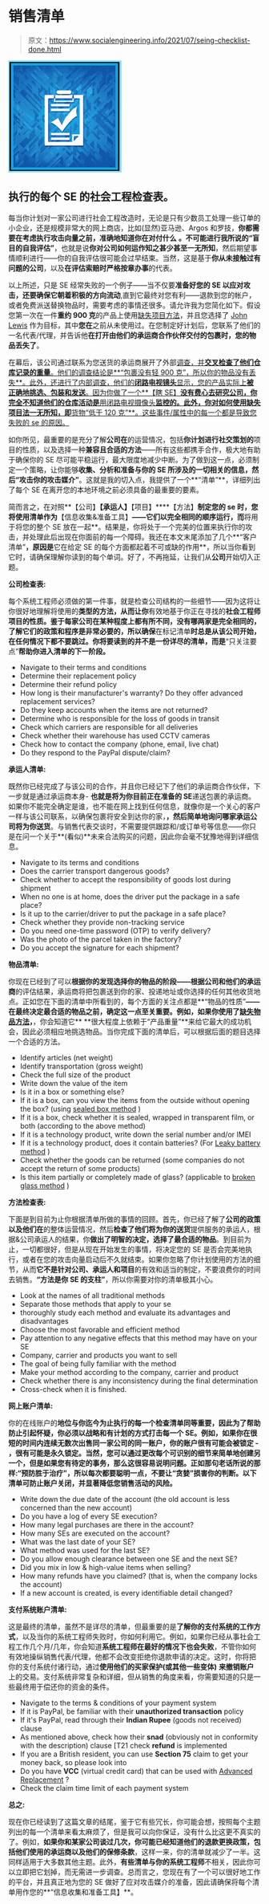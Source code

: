 # 销售清单

> 原文：<https://www.socialengineering.info/2021/07/seing-checklist-done.html>

[![](img/d98d03bdc682eb6dc31a581f8a50401a.png)](https://1.bp.blogspot.com/-FPhXJxRoJ8A/YP5hfI3eDxI/AAAAAAAAmgY/7mWAooTxZxEQ8l_lpI_q5it2USUaCyCNwCLcBGAsYHQ/s226/Social%2BEngineering%2BChecklist.%2Bwww.socialengineers.net.jpg)

## **执行的每个 SE 的社会工程检查表。**

每当你计划对一家公司进行社会工程改造时，无论是只有少数员工处理一些订单的小企业，还是规模非常大的网上商店，比如(显然)亚马逊、Argos 和罗技，**你都需要在考虑执行攻击向量之前，准确地知道你在对付什么** **。**不可能进行我所说的**“盲目的自我评估”**，也就是说**你对公司如何运作知之甚少甚至一无所知**，然后期望事情顺利进行——你的自我评估很可能会过早结束。当然，这是基于**你从未接触过有问题的公司**，以及**在评估索赔时严格按章办事**的代表。

 

以上所述，只是 SE 经常失败的一个例子——当不仅要**准备好您的 SE 以应对攻击，还要确保它朝着积极的方向流动**,直到它最终对您有利——退款到您的帐户，或者免费派送替换物品时，需要考虑的事情还很多。请允许我为您简化如下。假设您第一次在一件**重约 900 克**的产品上使用[缺失项目方法](https://www.socialengineers.net/2020/09/the-missing-item-method-done.html)，并且您选择了 [John Lewis](https://www.johnlewis.com/) 作为目标，其中**您在**之前从未使用过。在您制定好计划后，您联系了他们的一名代表/代理，并告诉他**在打开由他们的承运商合作伙伴交付的包裹时，您的物品丢失了**。

 

在幕后，该公司通过联系为您送货的承运商展开了外部[调查，并**交叉检查了他们仓库记录的重量**。他们的调查结论是**“包裹没有轻 900 克”，所以你的物品没有丢失**。此外，还进行了内部调查，他们的**闭路电视镜头**显示，您的产品实际上**被正确地挑选、包装和发送**。因为你做了一个**【瞎 SE】**没有费心去研究公司，你完全不知道他们的仓库活动是**用闭路电视摄像头**监控的。此外，你对如何使用缺失项目法一无所知，即**货物“低于 120 克”**。这些事件/属性中的每一个都是导致您失败的 se 的原因。](https://www.socialengineers.net/2020/04/company-investigation.html)

 

如你所见，最重要的是充分了解**公司在**的运营情况，包括**你计划进行社交策划的**项目的性质，以及选择一种**兼容且合适的方法**——所有这些都携手合作，极大地有助于确保你的 SE 尽可能平稳运行，最大限度地减少中断。为了做到这一点，必须制定一个策略，让你能够**收集、分析和准备与你的 SE **所涉及的一切相关的信息**，然后“攻击你的攻击媒介”**。这就是我的切入点，我提供了一个**“清单”**，详细列出了每个 SE 在离开您的本地环境之前必须具备的最重要的要素。

 

简而言之，在对照**【公司】****【承运人】****【项目】****【方法】**制定您的 se 时，您将使用清单作为**【信息收集&准备工具】**——它们以完全相同的顺序运行，而**将用于将您的整个 SE 放在一起**。结果是，你将处于一个完美的位置来执行你的攻击，并处理此后出现在你面前的每一个障碍。我还在本文末尾添加了几个**“客户清单”**，原因是**它在给定 SE 的每个方面都起着不可或缺的作用**，所以当你看到它时，请确保理解你读到的每个单词。好了，不再拖延，让我们从**公司**开始切入正题。

 

**公司检查表:**

 

每个系统工程师必须做的第一件事，就是检查公司结构的一些细节——因为这将让你很好地理解将使用的**类型的方法，从而让你**有效地基于你正在寻找的**社会工程师项目的性质。鉴于每家公司在某种程度上都有所不同，没有哪两家是完全相同的，了解它们的政策和程序是非常必要的，所以确保**在标记清单**时总是从该公司开始，在任何情况下都不要跳过。你将要读到的并不是一份详尽的清单，而是**“只关注要点”**帮助你进入清单的下一阶段。**

 

*   Navigate to their terms and conditions
*   Determine their replacement policy
*   Determine their refund policy
*   How long is their manufacturer's warranty? Do they offer advanced replacement services?
*   Do they keep accounts when the items are not returned?
*   Determine who is responsible for the loss of goods in transit
*   Check which carriers are responsible for all deliveries
*   Check whether their warehouse has used CCTV cameras
*   Check how to contact the company (phone, email, live chat)
*   Do they respond to the PayPal dispute/claim?

 

**承运人清单:**

 

既然你已经完成了与该公司的合作，并且你已经记下了他们的承运商合作伙伴，下一步就是通过承运商本身- **也就是将为你目前正在准备的 SE**递送包裹的承运商。如果你不能完全确定是谁，也不能在网上找到任何信息，就像你是一个关心的客户一样与该公司联系，以确保包裹将安全到达你的家，**，然后简单地询问哪家承运公司将为你送货**。与销售代表交谈时，不需要提供跟踪和/或订单号等信息——你只是在问一个关于**(看似)**未来合法购买的问题，因此你会毫不犹豫地得到详细信息。

 

*   Navigate to its terms and conditions
*   Does the carrier transport dangerous goods?
*   Check whether to accept the responsibility of goods lost during shipment
*   When no one is at home, does the driver put the package in a safe place?
*   Is it up to the carrier/driver to put the package in a safe place?
*   Check whether they provide non-tracking service
*   Do you need one-time password (OTP) to verify delivery?
*   Was the photo of the parcel taken in the factory?
*   Do you accept the signature for each shipment?

 

**物品清单:**

 

你现在已经到了可以**根据你的发现选择你的物品的阶段——根据公司和他们的承运商**的评估结果，承运商将把包裹送到你的家、投递地址或你选择的任何其他收货地点。正如您在下面的清单中所看到的，每个方面的关注点都是**“物品的性质”**——在最终决定最合适的物品之前，确定这一点至关重要。例如，如果你使用了[缺失物品方法](https://www.socialengineers.net/2020/09/the-missing-item-method-done.html)，**，你会知道它** **很大程度上依赖于“产品重量”**来给它最大的成功机会，因此必须相应地挑选物品。当你完成下面的清单后，可以根据后面的题目选择一个合适的方法。

 

*   Identify articles (net weight)
*   Identify transportation (gross weight)
*   Check the full size of the product
*   Write down the value of the item
*   Is it in a box or something else?
*   If it is a box, can you view the items from the outside without opening the box? (using [sealed box method](https://www.socialengineers.net/2020/05/the-sealed-box-method.html) )
*   If it is a box, check whether it is sealed, wrapped in transparent film, or both (according to the above method)
*   If it is a technology product, write down the serial number and/or IMEI
*   If it is a technology product, does it contain batteries? (For [Leaky battery method](https://www.socialengineers.net/2020/06/leaking-battery-method.html) )
*   Check whether the goods can be returned (some companies do not accept the return of some products)
*   Is this item partially or completely made of glass? (applicable to [broken glass method](https://www.socialengineers.net/2020/03/broken-glass-method.html) )

 

**方法检查表:**

 

下面是到目前为止你根据清单所做的事情的回顾。首先，你已经了解了**公司的政策以及他们在**的整体运营情况，然后**检查了他们将为你的送货**提供服务的承运人，根据&公司承运人的结果，你**做出了明智的决定，选择了最合适的物品**。到目前为止，一切都很好，但是从现在开始发生的事情，将决定您的 SE 是否会完美地执行，或者在您的攻击向量启动后不久就结束。如果你忽略了你计划使用的方法的细节，从而**它不是针对公司、承运人和项目**的有效和适当的制定，不要浪费你的时间去销售。**“方法是你 SE 的支柱”**，所以你需要对你的清单极其小心。

 

*   Look at the names of all traditional methods
*   Separate those methods that apply to your se
*   thoroughly study each method and evaluate its advantages and disadvantages
*   Choose the most favorable and efficient method
*   Pay attention to any negative effects that this method may have on your SE
*   Company, carrier and products you want to sell
*   The goal of being fully familiar with the method
*   Make your method according to the company, carrier and product
*   Check whether there is any inconsistency during the final determination
*   Cross-check when it is finished.

 

**网上账户清单:**

 

你的在线账户的**地位与你迄今为止执行的每一个检查清单同等重要，因此为了帮助防止引起怀疑，**你必须以战略和有计划的方式打击每一个 SE**。例如，如果你在很短的时间内连续无数次出售同一家公司的同一账户，**你的账户很有可能会被锁定** - **，很有可能是永久锁定**。当然，您可以通过更改每个可识别的细节来简单地创建另一个，但是如果您有待定的事务，那么这很容易说明问题。正如那句老话所说的那样:“预防胜于治疗”，所以每次都要聪明一点，不要让“贪婪”损害你的判断。以下清单可防止账户关闭，并显著降低您销售活动的风险。**

 

*   Write down the due date of the account (the old account is less concerned than the new account)
*   Do you have a log of every SE execution?
*   How many legal purchases are there in the account?
*   How many SEs are executed on the account?
*   What was the last date of your SE?
*   What method was used for the last SE?
*   Do you allow enough clearance between one SE and the next SE?
*   Did you mix in low & high-value items when selling?
*   How many refunds have you claimed? (that is, when the company locks the account)
*   If a new account is created, is every identifiable detail changed?

 

**支付系统账户清单:**

 

这是最终的清单，虽然不是详尽的清单，但最重要的是**了解你的支付系统的工作方式**，以及当你的系统工程师失败时，你如何利用它。例如，如果你已经从事社会工程工作几个月/几年，你会知道**系统工程师在最好的情况下也会失败**，不管你如何有效地操纵销售代表/代理，他都不会改变拒绝你退款申请的决定。这时，你将把你的支付系统付诸行动，通过**使用他们的买家保护(或其他一些变体)** **来撤销账户**上的交易。支付系统非常复杂和详细，但从销售的角度来看，你需要知道的只是一些最终用于偿还你的资金的条件。

 

*   Navigate to the terms & conditions of your payment system
*   If it is PayPal, be familiar with their **unauthorized transaction** policy
*   If it's PayPal, read through their **Indian Rupee** (goods not received) clause
*   As mentioned above, check how their **snad** (obviously not in conformity with the description) clause [T21 check **refund** is implemented
*   If you are a British resident, you can use **Section 75** claim to get your money back, so please look into
*   Do you have **VCC** (virtual credit card) that can be used with [Advanced Replacement](https://www.socialengineers.net/2021/05/advanced-replacement.html) ?
*   Check the claim time limit of each payment system

 

**总之:**

 

现在你已经读到了这篇文章的结尾，鉴于它有些冗长，你可能会想，按照每个主题列出的每一个清单来看太麻烦了，但是我可以向你保证，没有什么比这更不真实的了。例如，**如果你和某家公司谈过几次，你可能已经知道他们的退款更换政策，包括他们使用的承运商以及他们的保修条款**，这样一来，你的清单就减少了一半。这同样适用于大多数其他主题。此外，**有些清单与你的系统工程师**不相关，因此你可以立即把它划掉，而无需进一步调查。总而言之，您现在有了一个可以很好地工作的平台，并且真正地为您的 SE 做好了应对攻击媒介的准备，因此请确保将每个清单用作您的**“信息收集和准备工具】**。